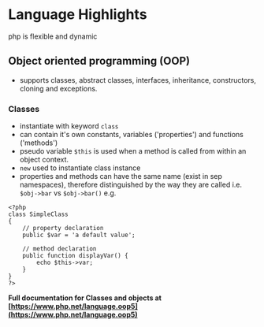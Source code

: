 <!-- Based on notes taken from php the right way https://phptherightway.com/#language_highlights -->

# Language Highlights
php is flexible and dynamic

## Object oriented programming (OOP)
- supports classes, abstract classes, interfaces, inheritance, constructors, cloning and exceptions.

### Classes
- instantiate with keyword `class`
- can contain it's own constants, variables ('properties') and functions ('methods')
- pseudo variable `$this` is used when a method is called from within an object context.
- `new` used to instantiate class instance
- properties and methods can have the same name (exist in sep namespaces), therefore distinguished by the way they are called i.e. `$obj->bar` vs `$obj->bar()`
e.g.
```
<?php
class SimpleClass
{
    // property declaration
    public $var = 'a default value';

    // method declaration
    public function displayVar() {
        echo $this->var;
    }
}
?>
```

**Full documentation for Classes and objects at [https://www.php.net/language.oop5](https://www.php.net/language.oop5)**
